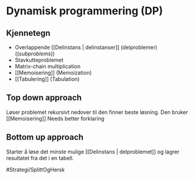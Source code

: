 # Dynamisk programmering (DP)

## Kjennetegn
-	Overlappende [[Delinstans | delinstanser]] (delproblemer) ((*subproblems*))
-	Stavkutteproblemet
-	Matrix-chain multiplication
-	[[Memoisering]] (Memoization)
-	[[Tabulering]] (Tabulation)


## Top down approach

Løser problemet rekursivt nedover til den finner beste løsning.
Den bruker [[Memoisering]] 
Needs better forklaring


## Bottom up approach

Starter å løse det minste mulige [[Delinstans | delproblemet]] og lagrer resultatet fra det i en tabell. 

#Strategi/SplittOgHersk 